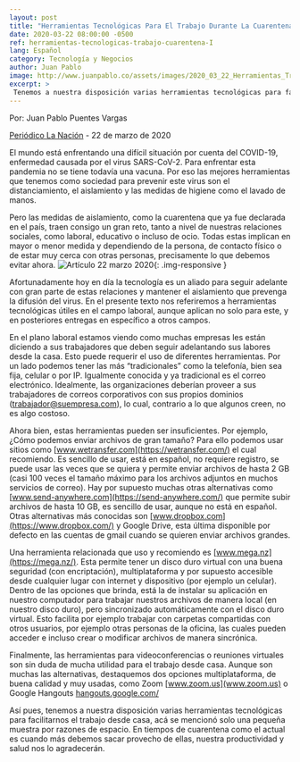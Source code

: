 ```yaml
---
layout: post
title: "Herramientas Tecnológicas Para El Trabajo Durante La Cuarentena (I)"
date: 2020-03-22 08:00:00 -0500
ref: herramientas-tecnologicas-trabajo-cuarentena-I
lang: Español
category: Tecnología y Negocios
author: Juan Pablo
image: http://www.juanpablo.co/assets/images/2020_03_22_Herramientas_Trabajo_Cuarentena.jpeg
excerpt: >
 Tenemos a nuestra disposición varias herramientas tecnológicas para facilitarnos el trabajo desde casa. En tiempos de cuarentena como el actual, es cuando más debemos sacar provecho de ellas.
---
```


Por: Juan Pablo Puentes Vargas

[Periódico La Nación](https://www.lanacion.com.co/) - 22 de marzo de 2020

El mundo está enfrentando una difícil situación por cuenta del COVID-19, enfermedad causada por el virus SARS-CoV-2. Para enfrentar esta pandemia no se tiene todavía una vacuna. Por eso las mejores herramientas que tenemos como sociedad para prevenir este virus son el distanciamiento, el aislamiento y las medidas de higiene como el lavado de manos.

Pero las medidas de aislamiento, como la cuarentena que ya fue declarada en el país, traen consigo un gran reto, tanto a nivel de nuestras relaciones sociales, como laboral, educativo o incluso de ocio. Todas estas implican en mayor o menor medida y dependiendo de la persona, de contacto físico o de estar muy cerca con otras personas, precisamente lo que debemos evitar ahora. 
![Artículo 22 marzo 2020](http://www.juanpablo.co/assets/images/2020_03_22_Herramientas_Trabajo_Cuarentena.jpeg){: .img-responsive }

Afortunadamente hoy en día la tecnología es un aliado para seguir adelante con gran parte de estas relaciones y mantener el aislamiento que prevenga la difusión del virus. En el presente texto nos referiremos a herramientas tecnológicas útiles en el campo laboral, aunque aplican no solo para este, y en posteriores entregas en específico a otros campos. 

En el plano laboral estamos viendo como muchas empresas les están diciendo a sus trabajadores  que deben seguir adelantando sus labores desde la casa. Esto puede requerir el uso de diferentes herramientas. Por un lado podemos tener las más “tradicionales” como la telefonía, bien sea fija, celular o por IP. Igualmente conocida y ya tradicional es el correo electrónico. Idealmente, las organizaciones deberían proveer a sus trabajadores de correos corporativos con sus propios dominios (trabajador@suempresa.com), lo cual, contrario a lo que algunos creen, no es algo costoso.

Ahora bien, estas herramientas pueden ser insuficientes. Por ejemplo, ¿Cómo podemos enviar archivos de gran tamaño? Para ello podemos usar sitios como [www.wetransfer.com](https://wetransfer.com/) el cual recomiendo. Es sencillo de usar, está en español, no requiere registro, se puede usar las veces que se quiera y permite enviar archivos de hasta 2 GB (casi 100 veces el tamaño máximo para los archivos adjuntos en muchos servicios de correo). Hay por supuesto muchas otras alternativas como [www.send-anywhere.com](https://send-anywhere.com/) que permite subir archivos de hasta 10 GB, es sencillo de usar, aunque no está en español. Otras alternativas más conocidas son [www.dropbox.com](https://www.dropbox.com/) y Google Drive, esta última disponible por defecto en las cuentas de gmail cuando se quieren enviar archivos grandes.

Una herramienta relacionada que uso y recomiendo es [www.mega.nz](https://mega.nz/). Esta permite tener un disco duro virtual con una buena seguridad (con encriptación), multiplataforma y por supuesto accesible desde cualquier lugar con internet y dispositivo (por ejemplo un celular). Dentro de las opciones que brinda, está la de instalar su aplicación en nuestro computador para trabajar nuestros archivos de manera local (en nuestro disco duro), pero sincronizado automáticamente con el disco duro virtual. Esto facilita por ejemplo trabajar con carpetas compartidas con otros usuarios, por ejemplo otras personas de la oficina, las cuales pueden acceder e incluso crear o modificar archivos de manera sincrónica.

Finalmente, las herramientas para videoconferencias o reuniones virtuales son sin duda de mucha utilidad para el trabajo desde casa. Aunque son muchas las alternativas, destaquemos dos opciones multiplataforma, de buena calidad y muy usadas, como Zoom [www.zoom.us](www.zoom.us) o Google Hangouts [hangouts.google.com/](https://hangouts.google.com/)

Así pues, tenemos a nuestra disposición varias herramientas tecnológicas para facilitarnos el trabajo desde casa, acá se mencionó solo una pequeña muestra por razones de espacio. En tiempos de cuarentena como el actual es cuando más debemos sacar provecho de ellas, nuestra productividad y salud nos lo agradecerán.
